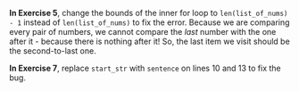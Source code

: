 **In Exercise 5**, change the bounds of the inner for loop to `len(list_of_nums) - 1` instead of `len(list_of_nums)` to fix the error. Because we are comparing every pair of numbers, we cannot compare the _last_ number with the one after it - because there is nothing after it! So, the last item we visit should be the second-to-last one.

**In Exercise 7**, replace `start_str` with `sentence` on lines 10 and 13 to fix the bug.